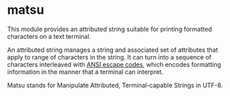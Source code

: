 # matsu

This module provides an attributed string suitable for printing formatted
characters on a text terminal.

An attributed string manages a string and associated set of attributes that
apply to range of characters in the string. It can turn into a sequence of
characters interleaved with [ANSI escape codes], which encodes formatting
information in the manner that a terminal can interpret.

[ANSI escape codes]: https://en.wikipedia.org/wiki/ANSI_escape_code

Matsu stands for Manipulate Attributed, Terminal-capable Strings in UTF-8.
